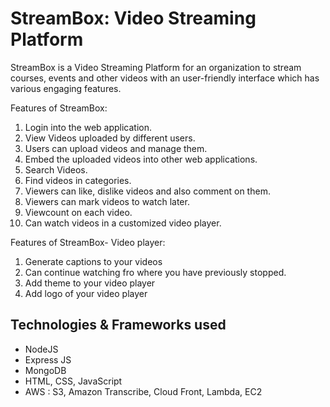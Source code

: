 # StreamBox: Video Streaming Platform
 
StreamBox is a Video Streaming Platform for an organization to stream courses, events and other videos with an user-friendly interface which has various engaging features.
 
Features of StreamBox:
  1. Login into the web application.
  2. View Videos uploaded by different users.
  3. Users can upload videos and manage them.
  4. Embed the uploaded videos into other web applications.
  5. Search Videos.
  6. Find videos in categories.
  7. Viewers can like, dislike videos and also comment on them.
  8. Viewers can mark videos to watch later.
  9. Viewcount on each video.
  10. Can watch videos in a customized video player.
 
Features of StreamBox- Video player:
  1. Generate captions to your videos
  2. Can continue watching fro where you have previously stopped.
  3. Add theme to your video player
  4. Add logo of your video player
 
## Technologies & Frameworks used
- NodeJS
- Express JS
- MongoDB
- HTML, CSS, JavaScript
- AWS : S3, Amazon Transcribe, Cloud Front, Lambda, EC2
